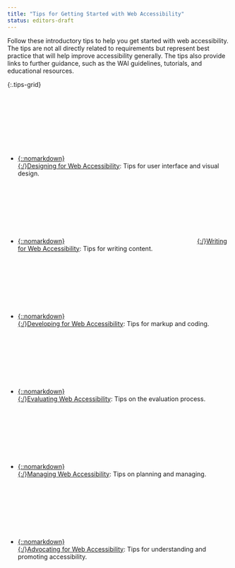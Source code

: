 ```yaml
---
title: "Tips for Getting Started with Web Accessibility"
status: editors-draft
---
```


Follow these introductory tips to help you get started with web accessibility. The tips are not all directly related to requirements but represent best practice that will help improve accessibility generally. The tips also provide links to further guidance, such as the WAI guidelines, tutorials, and educational resources.

{:.tips-grid}
* [{::nomarkdown}<svg><use xlink:href="#designing"></svg>{:/}<span>Designing</span> for Web Accessibility](designing.html)<span class="visuallyhidden">: </span>Tips for user interface and visual design.
* [{::nomarkdown}<svg><use xlink:href="#writing"></svg>{:/}<span>Writing</span> for Web Accessibility](writing.html)<span class="visuallyhidden">: </span>Tips for writing content.
* [{::nomarkdown}<svg><use xlink:href="#developing"></svg>{:/}<span>Developing</span> for Web Accessibility](developing.html)<span class="visuallyhidden">: </span>Tips for markup and coding.
* [{::nomarkdown}<svg><use xlink:href="#evaluating"></svg>{:/}<span>Evaluating</span> Web Accessibility](evaluating.html)<span class="visuallyhidden">: </span>Tips on the evaluation process.
* [{::nomarkdown}<svg><use xlink:href="#managing"></svg>{:/}<span>Managing</span> Web Accessibility](managing.html)<span class="visuallyhidden">: </span>Tips on planning and managing. 
* [{::nomarkdown}<svg><use xlink:href="#advocating"></svg>{:/}<span>Advocating</span> for Web Accessibility](advocating.html)<span class="visuallyhidden">: </span>Tips for understanding and promoting accessibility.
